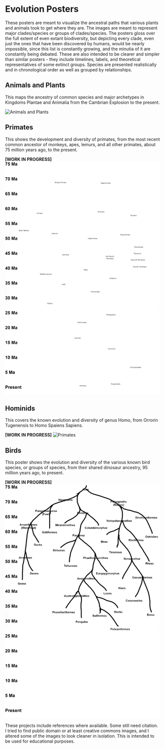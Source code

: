 # Evolution Posters

These posters are meant to visualize the ancestral paths that various plants and animals took to get where they are. The images are meant to represent major clades/species or groups of clades/species. The posters gloss over the full extent of even extant biodiversity, but depicting every clade, even just the ones that have been discovered by humans, would be nearly impossible, since this list is constantly growing, and the minutia of it are constantly being debated.
These are also intended to be clearer and simpler than similar posters - they include timelines, labels, and theoretical representatives of some extinct groups. Species are presented realistically and in chronological order as well as grouped by relationships.

## Animals and Plants

This maps the ancestry of common species and major archetypes in Kingdoms Plantae and Animalia from the Cambrian Explosion to the present.

![Animals and Plants](/evoltree.png)

## Primates

This shows the development and diversity of primates, from the most recent common ancestor of monkeys, apes, lemurs, and all other primates, about 75 million years ago, to the present.

**[WORK IN PROGRESS]**
![Primates](/evoltree-primates.png)

## Hominids

This covers the known evolution and diversity of genus Homo, from Orrorin Tugenensis to Homo Spaiens Sapiens.

**[WORK IN PROGRESS]**
![Primates](/evoltree-hominids.png)

## Birds

This poster shows the evolution and diversity of the various known bird species, or groups of species, from their shared dinosaur ancestry, 95 million years ago, to present.

**[WORK IN PROGRESS]**
![Birds](/evoltree-birds.png)

These projects include references where available. Some still need citation. I tried to find public domain or at least creative commons images, and I altered some of the images to look cleaner in isolation. This is intended to be used for educational purposes.
